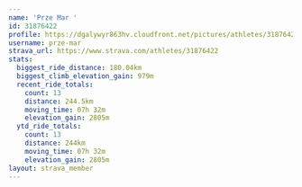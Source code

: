 ```yaml
---
name: 'Prze Mar '
id: 31876422
profile: https://dgalywyr863hv.cloudfront.net/pictures/athletes/31876422/22548952/4/large.jpg
username: prze-mar
strava_url: https://www.strava.com/athletes/31876422
stats:
  biggest_ride_distance: 180.04km
  biggest_climb_elevation_gain: 979m
  recent_ride_totals:
    count: 13
    distance: 244.5km
    moving_time: 07h 32m
    elevation_gain: 2805m
  ytd_ride_totals:
    count: 13
    distance: 244km
    moving_time: 07h 32m
    elevation_gain: 2805m
layout: strava_member
--- 
```

